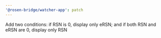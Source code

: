 ```yaml
---
'@rosen-bridge/watcher-app': patch
---
```


Add two conditions: if RSN is 0, display only eRSN; and if both RSN and eRSN are 0, display only RSN
